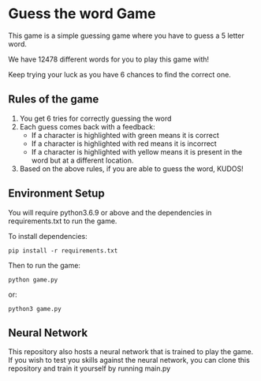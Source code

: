 # Guess the word Game

This game is a simple guessing game where you have to guess a 5 letter word.

We have 12478 different words for you to play this game with!

Keep trying your luck as you have 6 chances to find the correct one.

## Rules of the game


1. You get 6 tries for correctly guessing the word
2. Each guess comes back with a feedback:
   * If a character is highlighted with green means it is correct
   * If a character is highlighted with red means it is incorrect
   * If a character is highlighted with yellow means it is present in the word but at a different location.
3. Based on the above rules, if you are able to guess the word, KUDOS!


## Environment Setup


You will require python3.6.9 or above and the dependencies in requirements.txt to run the game.

To install dependencies:

    pip install -r requirements.txt

Then to run the game:

    python game.py

or:

    python3 game.py

## Neural Network


This repository also hosts a neural network that is trained to play the game.
If you wish to test you skills against the neural network, you can clone this repository and train it yourself by running main.py